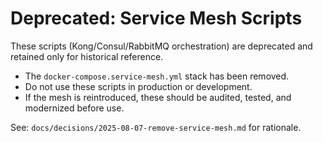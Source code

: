 # Deprecated: Service Mesh Scripts

These scripts (Kong/Consul/RabbitMQ orchestration) are deprecated and retained only for historical reference.

- The `docker-compose.service-mesh.yml` stack has been removed.
- Do not use these scripts in production or development.
- If the mesh is reintroduced, these should be audited, tested, and modernized before use.

See: `docs/decisions/2025-08-07-remove-service-mesh.md` for rationale.

